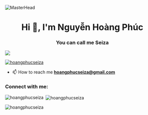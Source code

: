 ![MasterHead](https://media.tenor.com/OjVjDqcWaIoAAAAd/stray-coding.gif)
<h1 align="center">Hi 👋, I'm Nguyễn Hoàng Phúc</h1>
<h3 align="center">You can call me Seiza</h3>

<p align="left"> <img src="https://media.tenor.com/D5QVYSPmpmAAAAAC/anime-keyboard-typing-keyboard-anime.gif" /> </p>

<p align="left"> <a href="https://github.com/ryo-ma/github-profile-trophy"><img src="https://github-profile-trophy.vercel.app/?username=hoangphucseiza" alt="hoangphucseiza" /></a> </p>

- 📫 How to reach me **hoangphucseiza@gmail.com**

<h3 align="left">Connect with me:</h3>
<p align="left">
</p>

<p><img align="left" src="https://github-readme-stats.vercel.app/api/top-langs?username=hoangphucseiza&show_icons=true&locale=en&layout=compact" alt="hoangphucseiza" /></p>

<p>&nbsp;<img align="center" src="https://github-readme-stats.vercel.app/api?username=hoangphucseiza&show_icons=true&locale=en" alt="hoangphucseiza" /></p>

<p><img align="center" src="https://github-readme-streak-stats.herokuapp.com/?user=hoangphucseiza&" alt="hoangphucseiza" /></p>
